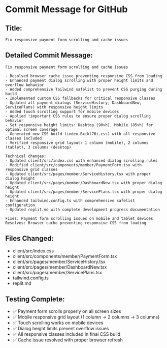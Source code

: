 # Commit Message for GitHub

## Title:
```
Fix responsive payment form scrolling and cache issues
```

## Detailed Commit Message:
```
Fix responsive payment form scrolling and cache issues

- Resolved browser cache issue preventing responsive CSS from loading
- Enhanced payment dialog scrolling with proper height limits and overflow behavior
- Added comprehensive Tailwind safelist to prevent CSS purging during build
- Implemented custom CSS fallbacks for critical responsive classes
- Updated all payment dialogs (ServiceHistory, DashboardNew, ServicePlans) with responsive height limits
- Added touch scrolling support for mobile devices
- Applied !important CSS rules to ensure proper dialog scrolling behavior
- Set responsive height limits: Desktop (90vh), Mobile (85vh) for optimal screen coverage
- Generated new CSS build (index-Bxikl76i.css) with all responsive classes included
- Verified responsive grid layout: 1 column (mobile), 2 columns (tablet), 3 columns (desktop)

Technical changes:
- Updated client/src/index.css with enhanced dialog scrolling rules
- Modified client/src/components/member/PaymentForm.tsx with responsive grid classes
- Updated client/src/pages/member/ServiceHistory.tsx with proper dialog height
- Updated client/src/pages/member/DashboardNew.tsx with proper dialog height
- Updated client/src/pages/member/ServicePlans.tsx with proper dialog height
- Enhanced tailwind.config.ts with comprehensive safelist configuration
- Updated replit.md with complete development progress documentation

Fixes: Payment form scrolling issues on mobile and tablet devices
Resolves: Browser cache preventing responsive CSS from loading
```

## Files Changed:
- client/src/index.css
- client/src/components/member/PaymentForm.tsx
- client/src/pages/member/ServiceHistory.tsx
- client/src/pages/member/DashboardNew.tsx
- client/src/pages/member/ServicePlans.tsx
- tailwind.config.ts
- replit.md

## Testing Complete:
- ✅ Payment form scrolls properly on all screen sizes
- ✅ Mobile responsive grid layout (1 column → 2 columns → 3 columns)
- ✅ Touch scrolling works on mobile devices
- ✅ Dialog height limits prevent overflow issues
- ✅ All responsive classes included in final CSS build
- ✅ Cache issue resolved with proper browser refresh